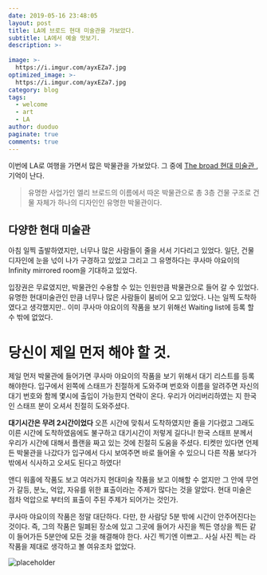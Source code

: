 ```yaml
---
date: 2019-05-16 23:48:05
layout: post
title: LA에 브로드 현대 미술관을 가보았다.  
subtitle: LA에서 예술 맛보기.  
description: >-
  
image: >-
  https://i.imgur.com/ayxEZa7.jpg
optimized_image: >-
  https://i.imgur.com/ayxEZa7.jpg
category: blog
tags:
  - welcome
  - art 
  - LA
author: duoduo
paginate: true
comments: true
---
```

이번에 LA로 여행을 가면서 많은 박물관을 가보았다. 그 중에 <a href="#">The broad 현대 미술관 </a>, 기억이 난다. 

>  유명한 사업가인 엘리 브로드의 이름에서 따온 박물관으로 총 3층 건물 구조로 건물 자체가 하나의 디자인인 유명한 박물관이다.


## 다양한 현대 미술관  

아침 일찍 출발하였지만, 너무나 많은 사람들이 줄을 서서 기다리고 있었다. 일단, 건물 디자인에 눈을 넋이 나가 구경하고 있었고 그리고 그 유명하다는 쿠사마 야요이의 Infinity mirrored room을 기대하고 있었다. 

입장권은 무료였지만, 박물관인 수용할 수 있는 인원만큼 박물관으로 들어 갈 수 있었다. 유명한 현대미술관인 만큼 너무나 많은 사람들이 붐비어 오고 있었다. 나는 일찍 도착하였다고 생각했지만.. 이미 쿠사마 야요이의 작품을 보기 위해선 Waiting list에 등록 할 수 밖에 없었다. 


# 당신이 제일 먼저 해야 할 것. 
제일 먼저 박물관에 들어가면 쿠사마 야요이의 작품을 보기 위해서 대기 리스트를 등록해야한다. 입구에서 왼쪽에 스태프가 친절하게 도와주며 번호와 이름을 알려주면 자신의 대기 번호와 함께 몇시에 출입이 가능한지 연락이 온다. 우리가 어리버리하였는 지 한국인 스태프 분이 오셔서 친절히 도와주셨다. 

**대기시간은 무려 2시간이었다** 오픈 시간에 맞춰서 도착하였지만 줄을 기다렸고 그래도 이른 시간에 도착하였음에도 불구하고 대기시간이 저렇게 길다니! 한국 스태프 분께서 우리가 시간에 대해서 플랜을 짜고 있는 것에 친절히 도움을 주셨다. 티켓만 있다면 언제든 박물관을 나갔다가 입구에서 다시 보여주면 바로 들어올 수 있으니 다른 작품 보다가 밖에서 식사하고 오셔도 된다고 하였다! 

앤디 워홀에 작품도 보고 여러가지 현대미술 작품을 보고 이해할 수 없지만 그 안에 무언가 갈등, 분노, 억압, 자유를 위한 표출이라는 주제가 많다는 것을 알았다. 현대 미술은 점차 억압으로 부터의 표출이 주된 주제가 되어가는 것인가. 

쿠사마 야요이의 작품은 정말 대단하다. 다만, 한 사람당 5분 밖에 시간이 안주어진다는 것이다. 즉, 그의 작품은 밀폐된 장소에 있고 그곳에 들어가 사진을 찍든 영상을 찍든 같이 들어가든 5분안에 모든 것을 해결해야 한다. 사긴 찍기엔 이쁘고.. 사실 사진 찍는 라 작품을 제대로 생각하고 볼 여유조차 없었다. 

![placeholder](https://jmagazine.joins.com/_data/photo/2017/11/2949993309_QzSe8W2f_7.jpg "출처 중앙시사매거진 ")


